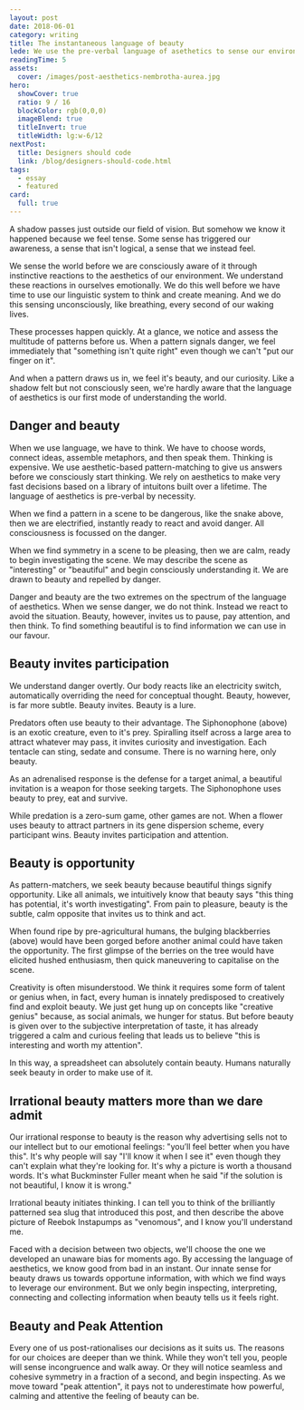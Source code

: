 ```yaml
---
layout: post
date: 2018-06-01
category: writing
title: The instantaneous language of beauty
lede: We use the pre-verbal language of asethetics to sense our environment before we can think. As much as we repel from danger, we're drawn to seamless, cohesive symmetry, which we find beautiful. We are naturally attuned to beauty because we know it represents a higher chance of holding worthwhile information.
readingTime: 5
assets:
  cover: /images/post-aesthetics-nembrotha-aurea.jpg
hero:
  showCover: true
  ratio: 9 / 16
  blockColor: rgb(0,0,0)
  imageBlend: true
  titleInvert: true
  titleWidth: lg:w-6/12
nextPost:
  title: Designers should code
  link: /blog/designers-should-code.html
tags: 
  - essay
  - featured
card:
  full: true
---
```


A shadow passes just outside our field of vision. But somehow we know it happened because we feel tense. Some sense has triggered our awareness, a sense that isn't logical, a sense that we instead feel.

We sense the world before we are consciously aware of it through instinctive reactions to the aesthetics of our environment. We understand these reactions in ourselves emotionally. We do this well before we have time to use our linguistic system to think and create meaning. And we do this sensing unconsciously, like breathing, every second of our waking lives.

These processes happen quickly. At a glance, we notice and assess the multitude of patterns before us. When a pattern signals danger, we feel immediately that "something isn't quite right" even though we can't "put our finger on it".

And when a pattern draws us in, we feel it's beauty, and our curiosity. Like a shadow felt but not consciously seen, we're hardly aware that the language of aesthetics is our first mode of understanding the world.

<Media ratio="844/1500" image="/images/post-aesthetics-snake.jpg"/>

## Danger and beauty

When we use language, we have to think. We have to choose words, connect ideas, assemble metaphors, and then speak them. Thinking is expensive. We use aesthetic-based pattern-matching to give us answers before we consciously start thinking. We rely on aesthetics to make very fast decisions based on a library of intuitons built over a lifetime. The language of aesthetics is pre-verbal by necessity.

When we find a pattern in a scene to be dangerous, like the snake above, then we are electrified, instantly ready to react and avoid danger. All consciousness is focussed on the danger.

When we find symmetry in a scene to be pleasing, then we are calm, ready to begin investigating the scene. We may describe the scene as "interesting" or "beautiful" and begin consciously understanding it. We are drawn to beauty and repelled by danger.

Danger and beauty are the two extremes on the spectrum of the language of aesthetics. When we sense danger, we do not think. Instead we react to avoid the situation. Beauty, however, invites us to pause, pay attention, and then think. To find something beautiful is to find information we can use in our favour.

<Media ratio="1725/1500" image="/images/post-aesthetics-siphonophore-apolemia.jpg"/>

<!-- caption="A Blue-ringed Octopus displays blue iridescent rings across their yellow-colored body when disturbed, hunting or mating. When calm, it displays an overall yellowish-beige colouration without any visible blue rings." -->

## Beauty invites participation

We understand danger overtly. Our body reacts like an electricity switch, automatically overriding the need for conceptual thought. Beauty, however, is far more subtle. Beauty invites. Beauty is a lure.

Predators often use beauty to their advantage. The Siphonophone (above) is an exotic creature, even to it's prey. Spiralling itself across a large area to attract whatever may pass, it invites curiosity and investigation. Each tentacle can sting, sedate and consume. There is no warning here, only beauty.

As an adrenalised response is the defense for a target animal, a beautiful invitation is a weapon for those seeking targets. The Siphonophone uses beauty to prey, eat and survive.

While predation is a zero-sum game, other games are not. When a flower uses beauty to attract partners in its gene dispersion scheme, every participant wins. Beauty invites participation and attention.

<Media ratio="675/1200" image="/images/post-aesthetics-blackberries.jpg"/>

## Beauty is opportunity

<!--It's been said that humans evolved large brains primarily to keep track of gossip within social circles as we began to live in larger groups. -->

As pattern-matchers, we seek beauty because beautiful things signify opportunity. Like all animals, we intuitively know that beauty says "this thing has potential, it's worth investigating". From pain to pleasure, beauty is the subtle, calm opposite that invites us to think and act.

When found ripe by pre-agricultural humans, the bulging blackberries (above) would have been gorged before another animal could have taken the opportunity. The first glimpse of the berries on the tree would have elicited hushed enthusiasm, then quick maneuvering to capitalise on the scene.

<!--Our intuition for beauty is quickly buried by cognition.-->

Creativity is often misunderstood. We think it requires some form of talent or genius when, in fact, every human is innately predisposed to creatively find and exploit beauty. We just get hung up on concepts like "creative genius" because, as social animals, we hunger for status. But before beauty is given over to the subjective interpretation of taste, it has already triggered a calm and curious feeling that leads us to believe "this is interesting and worth my attention".

<!-- —taste being essentially a status display mechanism for our social structures— -->

In this way, a spreadsheet can absolutely contain beauty. Humans naturally seek beauty in order to make use of it.

<Media ratio="9/16" image="/images/post-aesthetics-instapumps.jpg"/>

## Irrational beauty matters more than we dare admit

Our irrational response to beauty is the reason why advertising sells not to our intellect but to our emotional feelings: "you’ll feel better when you have this". It's why people will say "I'll know it when I see it" even though they can't explain what they're looking for. It's why a picture is worth a thousand words. It's what Buckminster Fuller meant when he said "if the solution is not beautiful, I know it is wrong."

Irrational beauty initiates thinking. I can tell you to think of the brilliantly patterned sea slug that introduced this post, and then describe the above picture of Reebok Instapumps as "venomous", and I know you'll understand me.

<!-- and know you'll understand me somewhat more easily than you would have at the start of this article. That's because I know you've seen the brilliantly patterned sea slug that introduced the article—which despite being beautiful we'd be hesitant to touch—and I'm drawing out that residual feeling of it's beauty in your recent memory to make my word-play.-->

<!--The most profitable company in history is adamant the gaps between the building-high glass panels encasing it's 461 metre diameter be "no greater than 1/32 inch (0.8mm)". Apple's value is due to a deep understanding of how beauty -->

Faced with a decision between two objects, we'll choose the one we developed an unaware bias for moments ago. By accessing the language of aesthetics, we know good from bad in an instant. Our innate sense for beauty draws us towards opportune information, with which we find ways to leverage our environment. But we only begin inspecting, interpreting, connecting and collecting information when beauty tells us it feels right.

<!-- The aesthetics of beauty is what draws us towards opportune information. …, first by feeling and then by conceptualising… And then we start to collect and connect exploitable knowledge to  by being drawn to beautiful symmetry. -->

<!--Words mostly do not convey the feelings of beauty. Seeing—and sensing—is much easier than explaining.-->

<!--This is why design matters. Given Design, at it's best, uses the language of aesthetics to preempt verbal language and communicate much faster than any reason can.-->

## Beauty and Peak Attention

Every one of us post-rationalises our decisions as it suits us. The reasons for our choices are deeper than we think. While they won't tell you, people will sense incongruence and walk away. Or they will notice seamless and cohesive symmetry in a fraction of a second, and begin inspecting. As we move toward "peak attention", it pays not to underestimate how powerful, calming and attentive the feeling of beauty can be.

<script>
import Media from "../../src/components/Media";

export default {
  components: { Media }
}
</script>
